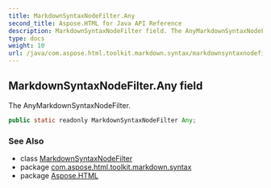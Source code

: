 ```yaml
---
title: MarkdownSyntaxNodeFilter.Any
second_title: Aspose.HTML for Java API Reference
description: MarkdownSyntaxNodeFilter field. The AnyMarkdownSyntaxNodeFilter
type: docs
weight: 10
url: /java/com.aspose.html.toolkit.markdown.syntax/markdownsyntaxnodefilter/any/
---
```

## MarkdownSyntaxNodeFilter.Any field

The AnyMarkdownSyntaxNodeFilter.

```java
public static readonly MarkdownSyntaxNodeFilter Any;
```

### See Also

* class [MarkdownSyntaxNodeFilter](../)
* package [com.aspose.html.toolkit.markdown.syntax](../../../com.aspose.html.toolkit.markdown.syntax/)
* package [Aspose.HTML](../../../)
